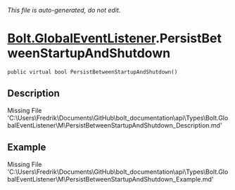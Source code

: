 *This file is auto-generated, do not edit.*

# [Bolt.GlobalEventListener](Types/Bolt.GlobalEventListener.md).PersistBetweenStartupAndShutdown
`public virtual bool PersistBetweenStartupAndShutdown()`
## Description
Missing File 'C:\Users\Fredrik\Documents\GitHub\bolt_documentation\api\Types\Bolt.GlobalEventListener\M\PersistBetweenStartupAndShutdown_Description.md'
## Example
Missing File 'C:\Users\Fredrik\Documents\GitHub\bolt_documentation\api\Types\Bolt.GlobalEventListener\M\PersistBetweenStartupAndShutdown_Example.md'
